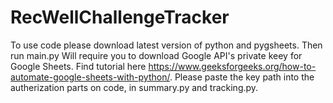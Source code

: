 # RecWellChallengeTracker

To use code please download latest version of python and pygsheets. 
Then run main.py
Will require you to download Google API's private keey for Google Sheets. Find tutorial here https://www.geeksforgeeks.org/how-to-automate-google-sheets-with-python/. Please paste the key path into the autherization parts on code, in summary.py and tracking.py.

